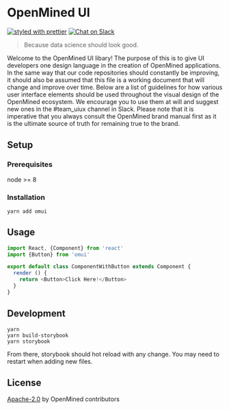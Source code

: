 # OpenMined UI
[![styled with prettier](https://img.shields.io/badge/styled_with-prettier-ff69b4.svg)](https://github.com/prettier/prettier)
[![Chat on Slack](https://img.shields.io/badge/chat-on%20slack-7A5979.svg)](https://openmined.slack.com/messages/team_uiux)


> Because data science should look good.

Welcome to the OpenMined UI libary!  The purpose of this is to give UI developers one design language in the creation of OpenMined applications.  In the same way that our code repositories should constantly be improving, it should also be assumed that this file is a working document that will change and improve over time.  Below are a list of guidelines for how various user interface elements should be used throughout the visual design of the OpenMined ecosystem.  We encourage you to use them at will and suggest new ones in the #team_uiux channel in Slack.  Please note that it is imperative that you always consult the OpenMined brand manual first as it is the ultimate source of truth for remaining true to the brand.

## Setup

### Prerequisites

node >= 8

### Installation

```
yarn add omui
```

## Usage

```js
import React, {Component} from 'react'
import {Button} from 'omui'

export default class ComponentWithButton extends Component {
  render () {
    return <Button>Click Here!</Button>
  }
}

```

## Development

```
yarn
yarn build-storybook
yarn storybook
```

From there, storybook should hot reload with any change. You may need to restart when adding new files.

## License

[Apache-2.0](LICENSE) by OpenMined contributors
